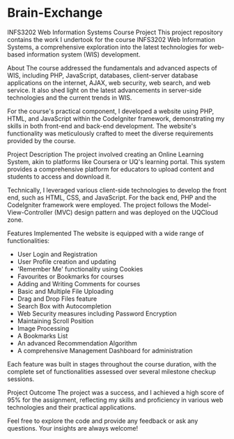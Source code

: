 # Brain-Exchange

INFS3202 Web Information Systems Course Project
This project repository contains the work I undertook for the course INFS3202 Web Information Systems, a comprehensive exploration into the latest technologies for web-based information system (WIS) development.

About
The course addressed the fundamentals and advanced aspects of WIS, including PHP, JavaScript, databases, client-server database applications on the internet, AJAX, web security, web search, and web service. It also shed light on the latest advancements in server-side technologies and the current trends in WIS.

For the course's practical component, I developed a website using PHP, HTML, and JavaScript within the CodeIgniter framework, demonstrating my skills in both front-end and back-end development. The website's functionality was meticulously crafted to meet the diverse requirements provided by the course.

Project Description
The project involved creating an Online Learning System, akin to platforms like Coursera or UQ's learning portal. This system provides a comprehensive platform for educators to upload content and students to access and download it.

Technically, I leveraged various client-side technologies to develop the front end, such as HTML, CSS, and JavaScript. For the back end, PHP and the CodeIgniter framework were employed. The project follows the Model-View-Controller (MVC) design pattern and was deployed on the UQCloud zone.

Features Implemented
The website is equipped with a wide range of functionalities:

- User Login and Registration
- User Profile creation and updating
- 'Remember Me' functionality using Cookies
- Favourites or Bookmarks for courses
- Adding and Writing Comments for courses
- Basic and Multiple File Uploading
- Drag and Drop Files feature
- Search Box with Autocompletion
- Web Security measures including Password Encryption
- Maintaining Scroll Position
- Image Processing
- A Bookmarks List
- An advanced Recommendation Algorithm
- A comprehensive Management Dashboard for administration

Each feature was built in stages throughout the course duration, with the complete set of functionalities assessed over several milestone checkup sessions.

Project Outcome
The project was a success, and I achieved a high score of 95% for the assignment, reflecting my skills and proficiency in various web technologies and their practical applications.

Feel free to explore the code and provide any feedback or ask any questions. Your insights are always welcome!

